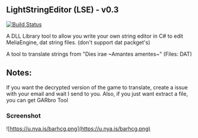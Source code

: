 ## LightStringEditor (LSE) - v0.3
[![Build Status](https://travis-ci.org/ForumHulp/pageaddon.svg?branch=master)](http://vnx.uvnworks.com)


A DLL Library tool to allow you write your own string editor in C#
to edit MeliaEngine, dat string files. (don't support dat packget's)


A tool to translate strings from "Dies irae ~Amantes amentes~" (Files: DAT)


## Notes:
If you want the decrypted version of the game to translate, create a issue with your email and wait I send to you.
Also, if you just want extract a file, you can get GARbro Tool


### Screenshot
![https://u.nya.is/barhcg.png](https://u.nya.is/barhcg.png)